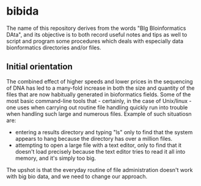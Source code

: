 bibida
======

The name of this repository derives from the words "BIg BIoinformatics DAta", and its objective is to both record useful notes and tips as well to script and program some procedures which deals with especially data bionformatics directories and/or files.

## Initial orientation

The combined effect of higher speeds and lower prices in the sequencing of DNA has led to a many-fold increase in both the size and quantity of the files that are now habitually generated in bioformatics fields. Some of the most basic command-line tools that - certainly, in the case of Unix/linux - one uses when carrying out routine file handling quickly run into trouble when handling such large and numerous files. Example of such situatiosn are:

* entering a results directory and typing "ls" only to find that the system appears to hang because the directory has over a million files.
* attempting to open a large file with a text editor, only to find that it doesn't load precisely because the text editor tries to read it all into memory, and it's simply too big.

The upshot is that the everyday routine of file administration doesn't work with big bio data, and we need to change our approach.
